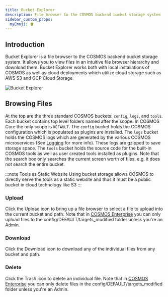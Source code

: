 ```yaml
---
title: Bucket Explorer
description: File browser to the COSMOS backend bucket storage system
sidebar_custom_props:
  myEmoji: 🪣
---
```


## Introduction

Bucket Explorer is a file browser to the COSMOS backend bucket storage system. It allows you to view files in an intuitive file browser hierarchy and download them. Bucket Explorer works both with local installations of COSMOS as well as cloud deployments which utilize cloud storage such as AWS S3 and GCP Cloud Storage.

![Bucket Explorer](/img/bucket_explorer/bucket_explorer.png)

## Browsing Files

At the top are the three standard COSMOS buckets: `config`, `logs`, and `tools`. Each bucket contains top level folders named after the scope. In COSMOS Core the only scope is `DEFAULT`. The `config` bucket holds the COSMOS configuration which is populated as plugins are installed. The `logs` bucket holds the COSMOS logs which are generated by the various COSMOS microservices (See [Logging](../guides/logging.md) for more info). These logs are gzipped to save storage space. The `tools` bucket holds the source code for the built-in COSMOS tools as well as user created tools installed as plugins. Note that the search box only searches the current screen worth of files, e.g. it does not search the entire bucket.

:::note Tools as Static Website
Using bucket storage allows COSMOS to directly serve the tools as a static website and thus it must be a public bucket in cloud technology like S3
:::

### Upload

Click the Upload icon to bring up a file browser to select a file to upload into the current bucket and path. Note that in [COSMOS Enterprise](https://openc3.com/enterprise) you can only upload files to the config/DEFAULT/targets_modified folder unless you're an Admin.

### Download

Click the Download icon to download any of the individual files from any bucket and path.

### Delete

Click the Trash icon to delete an individual file. Note that in [COSMOS Enterprise](https://openc3.com/enterprise) you can only delete files in the config/DEFAULT/targets_modified folder unless you're an Admin.

